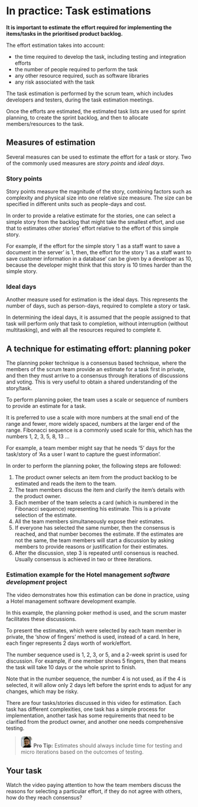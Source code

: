 # In practice: Task estimations

<!-- Video -->

**It is important to estimate the effort required for implementing the items/tasks in the prioritised product backlog.**

The effort estimation takes into account:

* the time required to develop the task, including testing and integration efforts
* the number of people required to perform the task
* any other resource required, such as software libraries
* any risk associated with the task

The task estimation is performed by the scrum team, which includes developers and testers, during the task estimation meetings.

Once the efforts are estimated, the estimated task lists are used for sprint planning, to create the sprint backlog, and then to allocate members/resources to the task.

## Measures of estimation
Several measures can be used to estimate the effort for a task or story. Two of the commonly used measures are *story points* and *ideal days*.

### Story points
Story points measure the magnitude of the story, combining factors such as complexity and physical size into one relative size measure. The size can be specified in different units such as people-days and cost.

In order to provide a relative estimate for the stories, one can select a simple story from the backlog that might take the smallest effort, and use that to estimates other stories’ effort relative to the effort of this simple story.

For example, if the effort for the simple story ‘I as a staff want to save a document in the server’ is 1, then, the effort for the story ‘I as a staff want to save customer information in a database’ can be given by a developer as 10, because the developer might think that this story is 10 times harder than the simple story.

### Ideal days
Another measure used for estimation is the ideal days. This represents the number of days, such as person-days, required to complete a story or task.

In determining the ideal days, it is assumed that the people assigned to that task will perform only that task to completion, without interruption (without multitasking), and with all the resources required to complete it.

## A technique for estimating effort: planning poker
The planning poker technique is a consensus based technique, where the members of the scrum team provide an estimate for a task first in private, and then they must arrive to a consensus through iterations of discussions and voting. This is very useful to obtain a shared understanding of the story/task.

To perform planning poker, the team uses a scale or sequence of numbers to provide an estimate for a task.

It is preferred to use a scale with more numbers at the small end of the range and fewer, more widely spaced, numbers at the larger end of the range. Fibonacci sequence is a commonly used scale for this, which has the numbers 1, 2, 3, 5, 8, 13 ...

For example, a team member might say that he needs ‘5’ days for the task/story of ‘As a user I want to capture the guest information’.

In order to perform the planning poker, the following steps are followed:

1. The product owner selects an item from the product backlog to be estimated and reads the item to the team.
2. The team members discuss the item and clarify the item’s details with the product owner.
3. Each member of the team selects a card (which is numbered in the Fibonacci sequence) representing his estimate. This is a private selection of the estimate.
4. All the team members simultaneously expose their estimates.
5. If everyone has selected the same number, then the consensus is reached, and that number becomes the estimate. If the estimates are not the same, the team members will start a discussion by asking members to provide reasons or justification for their estimates.
6. After the discussion, step 3 is repeated until consensus is reached. Usually consensus is achieved in two or three iterations.

### Estimation example for the Hotel management *software development* project
The video demonstrates how this estimation can be done in practice, using a Hotel management software development example.

In this example, the planning poker method is used, and the scrum master facilitates these discussions.

To present the estimates, which were selected by each team member in private, the ‘show of fingers’ method is used, instead of a card. In here, each finger represents 2 days worth of work/effort.

The number sequence used is 1, 2, 3, or 5, and a 2-week sprint is used for discussion. For example, if one member shows 5 fingers, then that means the task will take 10 days or the whole sprint to finish.

Note that in the number sequence, the number 4 is not used, as if the 4 is selected, it will allow only 2 days left before the sprint ends to adjust for any changes, which may be risky.

There are four tasks/stories discussed in this video for estimation. Each task has different complexities, one task has a simple process for implementation, another task has some requirements that need to be clarified from the product owner, and another one needs comprehensive testing.

> ![Mini Leonard](images/mini-len.png) **Pro Tip:** Estimates should always include time for testing and micro iterations based on the outcomes of testing.

## Your task
Watch the video paying attention to how the team members discuss the reasons for selecting a particular effort, if they do not agree with others, how do they reach consensus?